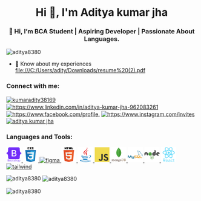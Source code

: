 <h1 align="center">Hi 👋, I'm Aditya kumar jha</h1>
<h3 align="center">👋 Hi, I’m BCA Student | Aspiring Developer | Passionate About Languages.</h3>

<p align="left"> <img src="https://komarev.com/ghpvc/?username=aditya8380&label=Profile%20views&color=0e75b6&style=flat" alt="aditya8380" /> </p>

- 📄 Know about my experiences [file:///C:/Users/adity/Downloads/resume%20(2).pdf](file:///C:/Users/adity/Downloads/resume%20(2).pdf)

<h3 align="left">Connect with me:</h3>
<p align="left">
<a href="https://twitter.com/kumaradity38169" target="blank"><img align="center" src="https://raw.githubusercontent.com/rahuldkjain/github-profile-readme-generator/master/src/images/icons/Social/twitter.svg" alt="kumaradity38169" height="30" width="40" /></a>
<a href="https://linkedin.com/in/https://www.linkedin.com/in/aditya-kumar-jha-962083261" target="blank"><img align="center" src="https://raw.githubusercontent.com/rahuldkjain/github-profile-readme-generator/master/src/images/icons/Social/linked-in-alt.svg" alt="https://www.linkedin.com/in/aditya-kumar-jha-962083261" height="30" width="40" /></a>
<a href="https://fb.com/https://www.facebook.com/profile." target="blank"><img align="center" src="https://raw.githubusercontent.com/rahuldkjain/github-profile-readme-generator/master/src/images/icons/Social/facebook.svg" alt="https://www.facebook.com/profile." height="30" width="40" /></a>
<a href="https://instagram.com/https://www.instagram.com/invites" target="blank"><img align="center" src="https://raw.githubusercontent.com/rahuldkjain/github-profile-readme-generator/master/src/images/icons/Social/instagram.svg" alt="https://www.instagram.com/invites" height="30" width="40" /></a>
<a href="https://www.youtube.com/c/aditya kumar jha" target="blank"><img align="center" src="https://raw.githubusercontent.com/rahuldkjain/github-profile-readme-generator/master/src/images/icons/Social/youtube.svg" alt="aditya kumar jha" height="30" width="40" /></a>
</p>

<h3 align="left">Languages and Tools:</h3>
<p align="left"> <a href="https://getbootstrap.com" target="_blank" rel="noreferrer"> <img src="https://raw.githubusercontent.com/devicons/devicon/master/icons/bootstrap/bootstrap-plain-wordmark.svg" alt="bootstrap" width="40" height="40"/> </a> <a href="https://www.w3schools.com/css/" target="_blank" rel="noreferrer"> <img src="https://raw.githubusercontent.com/devicons/devicon/master/icons/css3/css3-original-wordmark.svg" alt="css3" width="40" height="40"/> </a> <a href="https://www.figma.com/" target="_blank" rel="noreferrer"> <img src="https://www.vectorlogo.zone/logos/figma/figma-icon.svg" alt="figma" width="40" height="40"/> </a> <a href="https://www.w3.org/html/" target="_blank" rel="noreferrer"> <img src="https://raw.githubusercontent.com/devicons/devicon/master/icons/html5/html5-original-wordmark.svg" alt="html5" width="40" height="40"/> </a> <a href="https://www.java.com" target="_blank" rel="noreferrer"> <img src="https://raw.githubusercontent.com/devicons/devicon/master/icons/java/java-original.svg" alt="java" width="40" height="40"/> </a> <a href="https://developer.mozilla.org/en-US/docs/Web/JavaScript" target="_blank" rel="noreferrer"> <img src="https://raw.githubusercontent.com/devicons/devicon/master/icons/javascript/javascript-original.svg" alt="javascript" width="40" height="40"/> </a> <a href="https://www.mongodb.com/" target="_blank" rel="noreferrer"> <img src="https://raw.githubusercontent.com/devicons/devicon/master/icons/mongodb/mongodb-original-wordmark.svg" alt="mongodb" width="40" height="40"/> </a> <a href="https://www.mysql.com/" target="_blank" rel="noreferrer"> <img src="https://raw.githubusercontent.com/devicons/devicon/master/icons/mysql/mysql-original-wordmark.svg" alt="mysql" width="40" height="40"/> </a> <a href="https://nodejs.org" target="_blank" rel="noreferrer"> <img src="https://raw.githubusercontent.com/devicons/devicon/master/icons/nodejs/nodejs-original-wordmark.svg" alt="nodejs" width="40" height="40"/> </a> <a href="https://reactjs.org/" target="_blank" rel="noreferrer"> <img src="https://raw.githubusercontent.com/devicons/devicon/master/icons/react/react-original-wordmark.svg" alt="react" width="40" height="40"/> </a> <a href="https://tailwindcss.com/" target="_blank" rel="noreferrer"> <img src="https://www.vectorlogo.zone/logos/tailwindcss/tailwindcss-icon.svg" alt="tailwind" width="40" height="40"/> </a> </p>

<p><img align="left" src="https://github-readme-stats.vercel.app/api/top-langs?username=aditya8380&show_icons=true&locale=en&layout=compact" alt="aditya8380" /></p>

<p>&nbsp;<img align="center" src="https://github-readme-stats.vercel.app/api?username=aditya8380&show_icons=true&locale=en" alt="aditya8380" /></p>

<p><img align="center" src="https://github-readme-streak-stats.herokuapp.com/?user=aditya8380&" alt="aditya8380" /></p>
